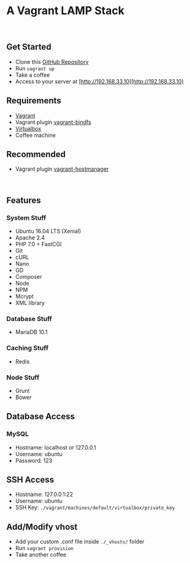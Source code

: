 # A Vagrant LAMP Stack
<br>

## Get Started
- Clone this [GitHub Repository](https://github.com/ItsLhoudini/vagrant-lamp-xenial64)
- Run `vagrant up`
- Take a coffee
- Access to your server at [http://192.168.33.10](http://192.168.33.10)

## Requirements
- [Vagrant](https://www.vagrantup.com/)
- Vagrant plugin [vagrant-bindfs](https://github.com/gael-ian/vagrant-bindfs)
- [Virtualbox](https://www.virtualbox.org/)
- Coffee machine

## Recommended
- Vagrant plugin [vagrant-hostmanager](https://github.com/devopsgroup-io/vagrant-hostmanager)

<br>

## Features

### System Stuff
- Ubuntu 16.04 LTS (Xenial)
- Apache 2.4
- PHP 7.0 + FastCGI
- Git
- cURL
- Nano
- GD
- Composer
- Node
- NPM
- Mcrypt
- XML library

### Database Stuff
- MariaDB 10.1

### Caching Stuff
- Redis

### Node Stuff
- Grunt
- Bower

## Database Access

### MySQL
- Hostname: localhost or 127.0.0.1
- Username: ubuntu
- Password: 123

## SSH Access
- Hostname: 127.0.0.1:22
- Username: ubuntu
- SSH Key: `./vagrant/machines/default/virtualbox/private_key`

## Add/Modify vhost
- Add your custom .conf file inside `./_vhosts/` folder
- Run `vagrant provision`
- Take another coffee